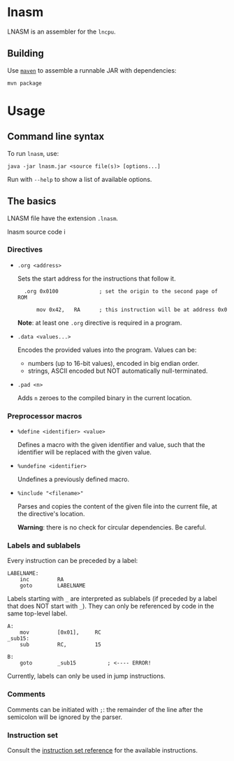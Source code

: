 # lnasm

LNASM is an assembler for the `lncpu`.


## Building

Use [`maven`](https://maven.apache.org/) to assemble a runnable JAR with dependencies:

    mvn package

# Usage

## Command line syntax

To run `lnasm`, use:

    java -jar lnasm.jar <source file(s)> [options...]

Run with `--help` to show a list of available options.

## The basics
LNASM file have the extension `.lnasm`.

lnasm source code i

### Directives

- `.org <address>`

    Sets the start address for the instructions that follow it.
        
        .org 0x0100             ; set the origin to the second page of ROM

            mov 0x42,   RA      ; this instruction will be at address 0x0

        
    **Note**: at least one `.org` directive is required in a program.
- `.data <values...>`

    Encodes the provided values into the program. Values can be:
        
    - numbers (up to 16-bit values), encoded in big endian order.
    - strings, ASCII encoded but NOT automatically null-terminated.

- `.pad <n>`

    Adds `n` zeroes to the compiled binary in the current location.

### Preprocessor macros

- `%define <identifier> <value>`

    Defines a macro with the given identifier and value, such that the identifier will be replaced with the given value.

- `%undefine <identifier>`

    Undefines a previously defined macro.

- `%include "<filename>"`

    Parses and copies the content of the given file into the current file, at the directive's location.

    **Warning**: there is no check for circular dependencies. Be careful.

### Labels and sublabels

Every instruction can be preceded by a label:

    LABELNAME:
        inc         RA
        goto        LABELNAME

Labels starting with `_` are interpreted as sublabels (if preceded by a label that does NOT start with `_`). They can only be referenced by code in the same top-level label.

    A:
        mov         [0x01],     RC
    _sub15:
        sub         RC,         15

    B:
        goto        _sub15          ; <---- ERROR!             

Currently, labels can only be used in jump instructions.

### Comments

Comments can be initiated with `;`: the remainder of the line after the semicolon will be ignored by the parser.


### Instruction set

Consult the [instruction set reference](instructionset.md) for the available instructions.